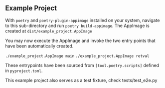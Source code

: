 ## Example Project

With `poetry` and `poetry-plugin-appimage` installed on your system, navigate to this sub-directory and run `poetry build-appimage`. The AppImage is created at `dist/example_project.AppImage`

You may now execute the AppImage and invoke the two entry points that have been automatically created.

`./example_project.AppImage main`
`./example_project.AppImage retval`

These entrypoints have been sourced from `[tool.poetry.scripts]` defined in `pyproject.toml`. 

This example project also serves as a test fixture, check tests/test_e2e.py
